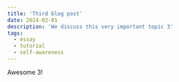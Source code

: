 ```yaml
---
title: 'Third blog post'
date: 2024-02-01
description: 'We discuss this very important topic 3'
tags:
  - essay
  - tutorial
  - self-awareness
---
```


Awesome 3!
